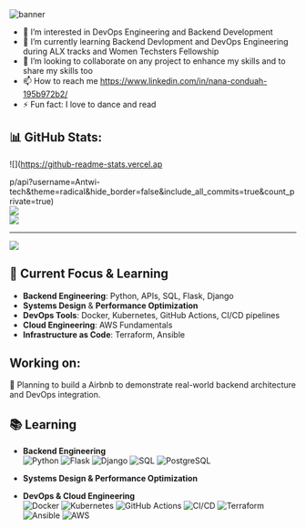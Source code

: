 <img src="https://capsule-render.vercel.app/api?type=waving&color=gradient&height=200&section=header&text=Hi👋,%20I'm%20Nana%20Afua%20Antwiwaa%20Conduah!&fontSize=35&fontAlignY=40&desc=Backend%20Engineer%20|%20DevOps%20Engineer%20|%20Tech%20Optimizer&descAlignY=60" alt="banner"/>

- 👀 I’m interested in DevOps Engineering and Backend Development 
- 🌱 I’m currently learning Backend Devlopment and DevOps Engineering during ALX tracks and Women Techsters Fellowship 
- 💞️ I’m looking to collaborate on any project to enhance my skills and to share my skills too
- 📫 How to reach me https://www.linkedin.com/in/nana-conduah-195b972b2/
- ⚡ Fun fact: I love to dance and read
  

## 📊 GitHub Stats:
![](https://github-readme-stats.vercel.ap

<!---
Antwi-tech/Antwi-tech is a ✨ special ✨ repository because its `README.md` (this file) appears on your GitHub profile.
You can click the Preview link to take a look at your changes.
--->
p/api?username=Antwi-tech&theme=radical&hide_border=false&include_all_commits=true&count_private=true)<br/>
![](https://github-readme-streak-stats.herokuapp.com/?user=Antwi-tech&theme=radical&hide_border=false)<br/>
![](https://github-readme-stats.vercel.app/api/top-langs/?username=Antwi-tech&theme=radical&hide_border=false&include_all_commits=true&count_private=true&layout=compact)


---
[![](https://visitcount.itsvg.in/api?id=rhodal-lee&icon=9&color=8)](https://visitcount.itsvg.in)

<!-- Proudly created with GPRM ( https://gprm.itsvg.in ) -->

## 🧠 Current Focus & Learning

- **Backend Engineering**: Python, APIs, SQL, Flask, Django  
- **Systems Design** & **Performance Optimization**  
- **DevOps Tools**: Docker, Kubernetes, GitHub Actions, CI/CD pipelines  
- **Cloud Engineering**: AWS Fundamentals  
- **Infrastructure as Code**: Terraform, Ansible  


## Working on:
🚀 Planning to build a Airbnb to demonstrate real-world backend architecture and DevOps integration.


## 📚 Learning

- **Backend Engineering**  
  ![Python](https://img.shields.io/badge/-Python-3776AB?style=flat&logo=python&logoColor=white)
  ![Flask](https://img.shields.io/badge/-Flask-000000?style=flat&logo=flask)
  ![Django](https://img.shields.io/badge/-Django-092E20?style=flat&logo=django)
  ![SQL](https://img.shields.io/badge/-SQL-4479A1?style=flat&logo=postgresql&logoColor=white)
  ![PostgreSQL](https://img.shields.io/badge/-PostgreSQL-336791?style=flat&logo=postgresql&logoColor=white)

- **Systems Design & Performance Optimization**

- **DevOps & Cloud Engineering**  
  ![Docker](https://img.shields.io/badge/-Docker-2496ED?style=flat&logo=docker&logoColor=white)
  ![Kubernetes](https://img.shields.io/badge/-Kubernetes-326CE5?style=flat&logo=kubernetes&logoColor=white)
  ![GitHub Actions](https://img.shields.io/badge/-GitHub%20Actions-2088FF?style=flat&logo=github-actions&logoColor=white)
  ![CI/CD](https://img.shields.io/badge/-CI%2FCD-0A0A0A?style=flat&logo=gitlab&logoColor=white)
  ![Terraform](https://img.shields.io/badge/-Terraform-7B42BC?style=flat&logo=terraform&logoColor=white)
  ![Ansible](https://img.shields.io/badge/-Ansible-EE0000?style=flat&logo=ansible&logoColor=white)
  ![AWS](https://img.shields.io/badge/-AWS-232F3E?style=flat&logo=amazonaws&logoColor=white)

